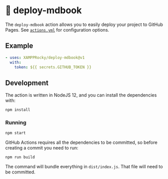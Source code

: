 # 📘 deploy-mdbook

The `deploy-mdbook` action allows you to easily deploy your project to GitHub
Pages. See [`actions.yml`] for configuration options.

[`actions.yml`]: ./actions.yml

## Example
```yaml
- uses: XAMPPRocky/deploy-mdbook@v1
  with:
    token: ${{ secrets.GITHUB_TOKEN }}
```

## Development

The action is written in NodeJS 12, and you can install the dependencies with:

```
npm install
```

### Running

```
npm start
```

GitHub Actions requires all the dependencies to be committed, so before
creating a commit you need to run:

```
npm run build
```

The command will bundle everything in `dist/index.js`. That file will need to
be committed.
